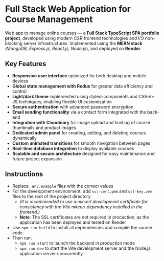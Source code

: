 # Full Stack Web Application for Course Management

Web app to manage online courses — a **Full Stack TypeScript SPA portfolio project**, developed using modern CSR frontend technologies and I/O non-blocking server infrastructures. Implemented using the **MERN stack** (_MongoDB, Express.js, React.js, Node.js_), and deployed on **Render**.

## Key Features

- **Responsive user interface** optimized for both desktop and mobile devices  
- **Global state management with Redux** for greater data efficiency and control  
- **Light/dark theme** implemented using styled-components and CSS-in-JS techniques, enabling flexible UI customization  
- **Secure authentication** with advanced password encryption  
- **Email sending functionality** via a contact form integrated with the back-end  
- **Integration with Cloudinary** for image upload and hosting of course thumbnails and product images  
- **Dedicated admin panel** for creating, editing, and deleting courses dynamically  
- **Custom animated transitions** for smooth navigation between pages  
- **Real-time database integration** to display available courses  
- **Scalable and secure architecture** designed for easy maintenance and future project expansion  

## Instructions

- Replace `.env.example` files with the correct values  
- For the development environment, add `ssl-cert.pem` and `ssl-key.pem` files to the root of the project directory  
  - _(It is recommended to use a mkcert development certificate for consistency with the Vite mkcert dependency installed in the frontend.)_  
  - **Note**: The SSL certificates are not required in production, as the application has been deployed and tested on Render  
- Use `npm run build` to install all dependencies and compile the source code. 
- Then run:
  - `npm run start` to launch the backend in production mode  
  - `npm run dev` to start the Vite development server and the Node.js application server concurrently  
